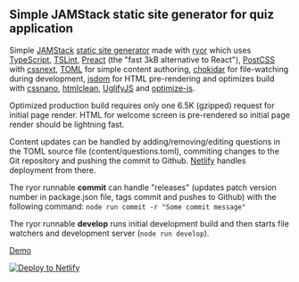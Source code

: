 ## Simple JAMStack static site generator for quiz application

Simple [JAMStack](https://jamstack.org/) [static site generator](https://www.staticgen.com/about) made with [ryor](https://github.com/ryor/ryor) which uses [TypeScript](https://www.typescriptlang.org/), [TSLint](https://palantir.github.io/tslint/), [Preact](https://github.com/developit/preact) (the "fast 3kB alternative to React"), [PostCSS](https://github.com/postcss/postcss) with [cssnext](https://github.com/MoOx/postcss-cssnext), [TOML](https://github.com/toml-lang/toml) for simple content authoring, [chokidar](https://github.com/paulmillr/chokidar) for file-watching during development, [jsdom](https://github.com/tmpvar/jsdom) for HTML pre-rendering and optimizes build with [cssnano](https://github.com/ben-eb/cssnano), [htmlclean](https://github.com/anseki/htmlclean), [UglifyJS](https://github.com/mishoo/UglifyJS2) and [optimize-js](https://github.com/nolanlawson/optimize-js).

Optimized production build requires only one 6.5K (gzipped) request for initial page render.  HTML for welcome screen is pre-rendered so initial page render should be lightning fast.

Content updates can be handled by adding/removing/editing questions in the TOML source file (content/questions.toml), commiting changes to the Git repository and pushing the commit to Github.  [Netlify](https://www.netlify.com) handles deployment from there.

The ryor runnable **commit** can handle "releases" (updates patch version number in package.json file, tags commit and pushes to Github) with the following command: `node run commit -r "Some commit message"`

The ryor runnable **develop** runs initial development build and then starts file watchers and development server (`node run develop`).

[Demo](http://quiz-exercise.netlify.com/)

[![Deploy to Netlify](https://www.netlify.com/img/deploy/button.svg)](https://app.netlify.com/start/deploy?repository=https://github.com/movecodemove/quiz-exercise)
